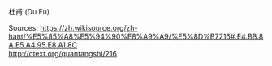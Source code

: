 杜甫 (Du Fu)	

Sources:
https://zh.wikisource.org/zh-hant/%E5%85%A8%E5%94%90%E8%A9%A9/%E5%8D%B7216#.E4.BB.8A.E5.A4.95.E8.A1.8C	
http://ctext.org/quantangshi/216